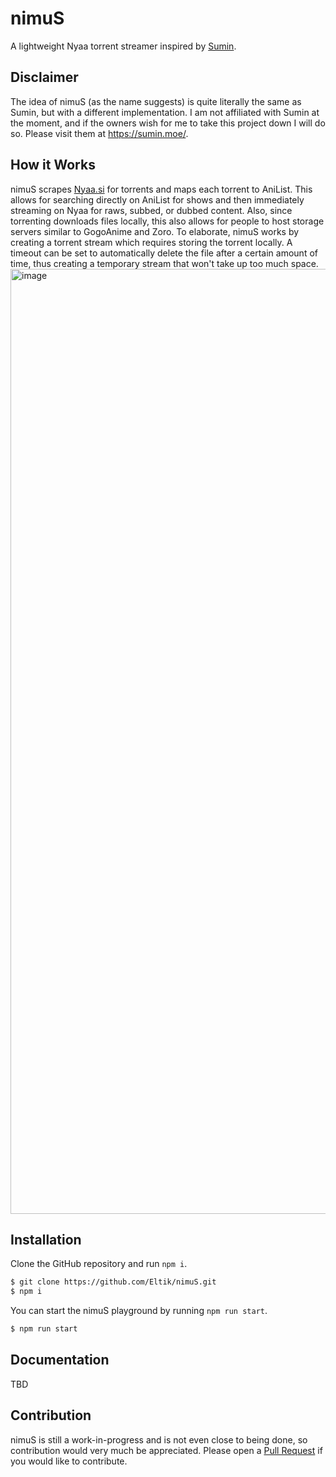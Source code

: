 # nimuS
A lightweight Nyaa torrent streamer inspired by [Sumin](https://api.sumin.moe).

## Disclaimer
The idea of nimuS (as the name suggests) is quite literally the same as Sumin, but with a different implementation. I am not affiliated with Sumin at the moment, and if the owners wish for me to take this project down I will do so. Please visit them at https://sumin.moe/.

## How it Works
nimuS scrapes [Nyaa.si](https://nyaa.si) for torrents and maps each torrent to AniList. This allows for searching directly on AniList for shows and then immediately streaming on Nyaa for raws, subbed, or dubbed content. Also, since torrenting downloads files locally, this also allows for people to host storage servers similar to GogoAnime and Zoro. To elaborate, nimuS works by creating a torrent stream which requires storing the torrent locally. A timeout can be set to automatically delete the file after a certain amount of time, thus creating a temporary stream that won't take up too much space.
<img width="1512" alt="image" src="https://user-images.githubusercontent.com/76538547/213894624-07d5750a-de1b-4b7c-a1e8-80bdb6a5df31.png">

## Installation
Clone the GitHub repository and run `npm i`.
```bash
$ git clone https://github.com/Eltik/nimuS.git
$ npm i
```
You can start the nimuS playground by running `npm run start`.
```bash
$ npm run start
```

## Documentation
TBD

## Contribution
nimuS is still a work-in-progress and is not even close to being done, so contribution would very much be appreciated. Please open a [Pull Request](https://github.com/Eltik/nimuS/pulls) if you would like to contribute.
